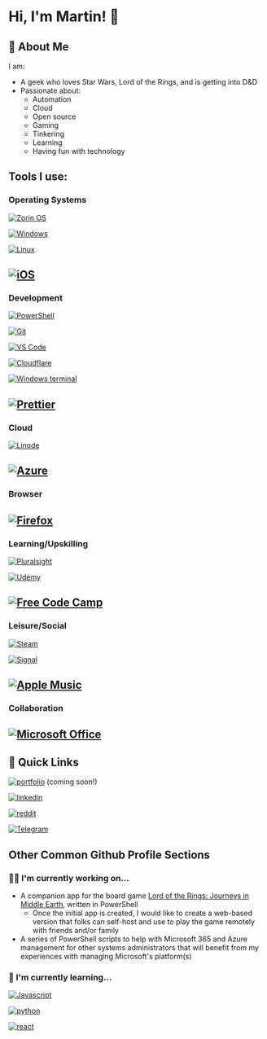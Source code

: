 
# Hi, I'm Martin! 👋


## 🚀 About Me
I am:
- A geek who loves Star Wars, Lord of the Rings, and is getting into D&D
- Passionate about:
   - Automation
   - Cloud
   - Open source
   - Gaming
   - Tinkering 
   - Learning
   - Having fun with technology

## Tools I use:

### Operating Systems
[![Zorin OS](https://img.shields.io/badge/Zorin%20OS-0CC1F3?style=for-the-badge&logo=zorin&logoColor=white)](https://zorin.com/)

[![Windows](https://img.shields.io/badge/Windows-0078D6?style=for-the-badge&logo=windows&logoColor=white)](https://www.microsoft.com/en-us/windows)

[![Linux](https://img.shields.io/badge/Linux-FCC624?style=for-the-badge&logo=linux&logoColor=black)](https://www.kernel.org/)

[![iOS](https://img.shields.io/badge/iOS-000000?style=for-the-badge&logo=ios&logoColor=white)](https://www.apple.com/ios/ios-15/)
---
### Development
[![PowerShell](https://img.shields.io/badge/PowerShell-5391FE?style=for-the-badge&logo=PowerShell&logoColor=white)](https://github.com/powershell/powershell)

[![Git](https://img.shields.io/badge/GIT-E44C30?style=for-the-badge&logo=git&logoColor=white)](https://git-scm.com/)

[![VS Code](https://img.shields.io/badge/Visual_Studio_Code-0078D4?style=for-the-badge&logo=visual%20studio%20code&logoColor=white)](https://code.visualstudio.com/)

[![Cloudflare](https://img.shields.io/badge/Cloudflare-F38020?style=for-the-badge&logo=Cloudflare&logoColor=white)](https://cloudflare.com/)

[![Windows terminal](https://img.shields.io/badge/windows%20terminal-4D4D4D?style=for-the-badge&logo=windows%20terminal&logoColor=white)](https://docs.microsoft.com/en-us/windows/terminal/install)

[![Prettier](https://img.shields.io/badge/prettier-1A2C34?style=for-the-badge&logo=prettier&logoColor=F7BA3E)](https://prettier.io/)
---
### Cloud
[![Linode](https://img.shields.io/badge/Linode-00A95C?style=for-the-badge&logo=Linode&logoColor=white)](https://www.linode.com/)

[![Azure](https://img.shields.io/badge/Microsoft_Azure-0089D6?style=for-the-badge&logo=microsoft-azure&logoColor=white)](https://azure.microsoft.com/en-us/)
---
### Browser
[![Firefox](https://img.shields.io/badge/Firefox_Browser-FF7139?style=for-the-badge&logo=Firefox-Browser&logoColor=white)](https://www.mozilla.org/en-US/firefox/new/)
---
### Learning/Upskilling
[![Pluralsight](https://img.shields.io/badge/Pluralsight-F15B2A?style=for-the-badge&logo=Pluralsight&logoColor=white)](https://www.pluralsight.com/)

[![Udemy](https://img.shields.io/badge/Udemy-EC5252?style=for-the-badge&logo=Udemy&logoColor=white)](https://www.udemy.com/)

[![Free Code Camp](https://img.shields.io/badge/free%20code%20camp-27273D?style=for-the-badge&logo=freecodecamp&logoColor=white)](https://www.freecodecamp.org/)
---
### Leisure/Social
[![Steam](https://img.shields.io/badge/Steam-000000?style=for-the-badge&logo=steam&logoColor=white)](https://store.steampowered.com/)

[![Signal](https://img.shields.io/badge/Signal-3A76F0?style=for-the-badge&logo=signal&logoColor=white)](https://www.signal.org/)

[![Apple Music](https://img.shields.io/badge/apple%20music-F34E68?style=for-the-badge&logo=apple%20music&logoColor=white)](https://music.apple.com)
---
### Collaboration
[![Microsoft Office](https://img.shields.io/badge/Microsoft_Office-D83B01?style=for-the-badge&logo=microsoft-office&logoColor=white)](https://www.microsoft.com/en-us/microsoft-365)
---
## 🔗 Quick Links
[![portfolio](https://img.shields.io/badge/my_portfolio-000?style=for-the-badge&logo=ko-fi&logoColor=white)](https://martinhiriart.com/) (coming soon!)

[![linkedin](https://img.shields.io/badge/linkedin-0A66C2?style=for-the-badge&logo=linkedin&logoColor=white)](https://www.linkedin.com/in/martin-hiriart-4aa02918b)

[![reddit](https://img.shields.io/badge/Reddit-FF4500?style=for-the-badge&logo=reddit&logoColor=white)](https://reddit.com/u/BL4ZEDB4C0N5)

[![Telegram](https://img.shields.io/badge/Telegram-2CA5E0?style=for-the-badge&logo=telegram&logoColor=white)](https://t.me/BL4ZEDB4C0N5)



## Other Common Github Profile Sections
### 👩‍💻 I'm currently working on...

- A companion app for the board game [Lord of the Rings: Journeys in Middle Earth](https://www.fantasyflightgames.com/en/products/the-lord-of-the-rings-journeys-in-middle-earth/), written in PowerShell
    - Once the initial app is created, I would like to create a web-based version that folks can self-host and use to play the game remotely with friends and/or family
- A series of PowerShell scripts to help with Microsoft 365 and Azure management for other systems administrators that will benefit from my experiences with managing Microsoft's platform(s)

### 🧠 I'm currently learning...

[![Javascript](https://img.shields.io/badge/JavaScript-323330?style=for-the-badge&logo=javascript&logoColor=F7DF1E)](https://www.javascript.com/)

[![python](https://img.shields.io/badge/Python-FFD43B?style=for-the-badge&logo=python&logoColor=darkgreen)](https://www.python.org/)

[![react](https://img.shields.io/badge/React-20232A?style=for-the-badge&logo=react&logoColor=61DAFB)](https://reactjs.org/)
